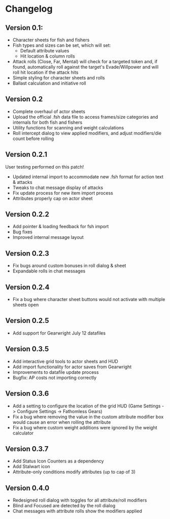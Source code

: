# Changelog

## Version 0.1:
* Character sheets for fish and fishers
* Fish types and sizes can be set, which will set:
    * Default attribute values
    * Hit location & column rolls
* Attack rolls (Close, Far, Mental) will check for a targeted token and, if found, automatically roll against the target's Evade/Willpower and will roll hit location if the attack hits
* Simple styling for character sheets and rolls
* Ballast calculation and initiative roll

## Version 0.2
* Complete overhaul of actor sheets
* Upload the official .fsh data file to access frames/size categories and internals for both fish and fishers
* Utility functions for scanning and weight calculations
* Roll intercept dialog to view applied modifiers, and adjust modifiers/die count before rolling

## Version 0.2.1
User testing performed on this patch!
* Updated internal import to accommodate new .fsh format for action text & attacks
* Tweaks to chat message display of attacks
* Fix update process for new item import process
* Attributes properly cap on actor sheet

## Version 0.2.2
* Add pointer & loading feedback for fsh import
* Bug fixes
* Improved internal message layout

## Version 0.2.3
* Fix bugs around custom bonuses in roll dialog & sheet
* Expandable rolls in chat messages

## Version 0.2.4
* Fix a bug where character sheet buttons would not activate with multiple sheets open

## Version 0.2.5
* Add support for Gearwright July 12 datafiles

## Version 0.3.5
* Add interactive grid tools to actor sheets and HUD
* Add import functionality for actor saves from Gearwright
* Improvements to datafile update process
* Bugfix: AP costs not importing correctly

## Version 0.3.6
* Add a setting to configure the location of the grid HUD (Game Settings -> Configure Settings -> Fathomless Gears)
* Fix a bug where removing the value in the custom attribute modifier box would cause an error when rolling the attribute
* Fix a bug where custom weight additions were ignored by the weight calculator

## Version 0.3.7
* Add Status Icon Counters as a dependency
* Add Stalwart icon
* Attribute-only conditions modify attributes (up to cap of 3)

## Version 0.4.0
* Redesigned roll dialog with toggles for all attribute/roll modifiers
* Blind and Focused are detected by the roll dialog
* Chat messages with attribute rolls show the modifiers applied